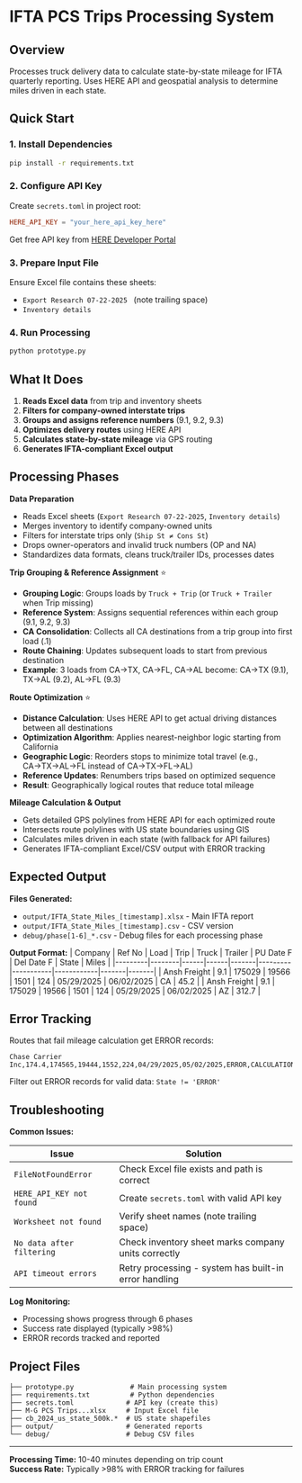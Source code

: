 # IFTA PCS Trips Processing System

## Overview
Processes truck delivery data to calculate state-by-state mileage for IFTA quarterly reporting. Uses HERE API and geospatial analysis to determine miles driven in each state.

## Quick Start

### 1. Install Dependencies
```bash
pip install -r requirements.txt
```

### 2. Configure API Key
Create `secrets.toml` in project root:
```toml
HERE_API_KEY = "your_here_api_key_here"
```
Get free API key from [HERE Developer Portal](https://developer.here.com/)

### 3. Prepare Input File
Ensure Excel file contains these sheets:
- `Export Research 07-22-2025 ` (note trailing space)
- `Inventory details`

### 4. Run Processing
```bash
python prototype.py
```

## What It Does

1. **Reads Excel data** from trip and inventory sheets
2. **Filters for company-owned interstate trips** 
3. **Groups and assigns reference numbers** (9.1, 9.2, 9.3)
4. **Optimizes delivery routes** using HERE API
5. **Calculates state-by-state mileage** via GPS routing
6. **Generates IFTA-compliant Excel output**

## Processing Phases

**Data Preparation**
- Reads Excel sheets (`Export Research 07-22-2025`, `Inventory details`) 
- Merges inventory to identify company-owned units
- Filters for interstate trips only (`Ship St ≠ Cons St`)
- Drops owner-operators and invalid truck numbers (OP and NA)
- Standardizes data formats, cleans truck/trailer IDs, processes dates

**Trip Grouping & Reference Assignment** ⭐
- **Grouping Logic**: Groups loads by `Truck + Trip` (or `Truck + Trailer` when Trip missing)
- **Reference System**: Assigns sequential references within each group (9.1, 9.2, 9.3)
- **CA Consolidation**: Collects all CA destinations from a trip group into first load (.1)
- **Route Chaining**: Updates subsequent loads to start from previous destination
- **Example**: 3 loads from CA→TX, CA→FL, CA→AL become: CA→TX (9.1), TX→AL (9.2), AL→FL (9.3)

**Route Optimization** ⭐  
- **Distance Calculation**: Uses HERE API to get actual driving distances between all destinations
- **Optimization Algorithm**: Applies nearest-neighbor logic starting from California
- **Geographic Logic**: Reorders stops to minimize total travel (e.g., CA→TX→AL→FL instead of CA→TX→FL→AL)
- **Reference Updates**: Renumbers trips based on optimized sequence
- **Result**: Geographically logical routes that reduce total mileage

**Mileage Calculation & Output**
- Gets detailed GPS polylines from HERE API for each optimized route
- Intersects route polylines with US state boundaries using GIS
- Calculates miles driven in each state (with fallback for API failures)
- Generates IFTA-compliant Excel/CSV output with ERROR tracking

## Expected Output

**Files Generated:**
- `output/IFTA_State_Miles_[timestamp].xlsx` - Main IFTA report  
- `output/IFTA_State_Miles_[timestamp].csv` - CSV version
- `debug/phase[1-6]_*.csv` - Debug files for each processing phase

**Output Format:**
| Company | Ref No | Load | Trip | Truck | Trailer | PU Date F | Del Date F | State | Miles |
|---------|--------|------|------|-------|---------|-----------|------------|-------|-------|
| Ansh Freight | 9.1 | 175029 | 19566 | 1501 | 124 | 05/29/2025 | 06/02/2025 | CA | 45.2 |
| Ansh Freight | 9.1 | 175029 | 19566 | 1501 | 124 | 05/29/2025 | 06/02/2025 | AZ | 312.7 |

## Error Tracking

Routes that fail mileage calculation get ERROR records:
```csv
Chase Carrier Inc,174.4,174565,19444,1552,224,04/29/2025,05/02/2025,ERROR,CALCULATION_FAILED
```

Filter out ERROR records for valid data: `State != 'ERROR'`

## Troubleshooting

**Common Issues:**

| Issue | Solution |
|-------|----------|
| `FileNotFoundError` | Check Excel file exists and path is correct |
| `HERE_API_KEY not found` | Create `secrets.toml` with valid API key |
| `Worksheet not found` | Verify sheet names (note trailing space) |
| `No data after filtering` | Check inventory sheet marks company units correctly |
| `API timeout errors` | Retry processing - system has built-in error handling |

**Log Monitoring:**
- Processing shows progress through 6 phases
- Success rate displayed (typically >98%)
- ERROR records tracked and reported

## Project Files

```
├── prototype.py              # Main processing system
├── requirements.txt          # Python dependencies  
├── secrets.toml             # API key (create this)
├── M-G PCS Trips...xlsx     # Input Excel file
├── cb_2024_us_state_500k.*  # US state shapefiles
├── output/                  # Generated reports
└── debug/                   # Debug CSV files
```

---
**Processing Time:** 10-40 minutes depending on trip count  
**Success Rate:** Typically >98% with ERROR tracking for failures 